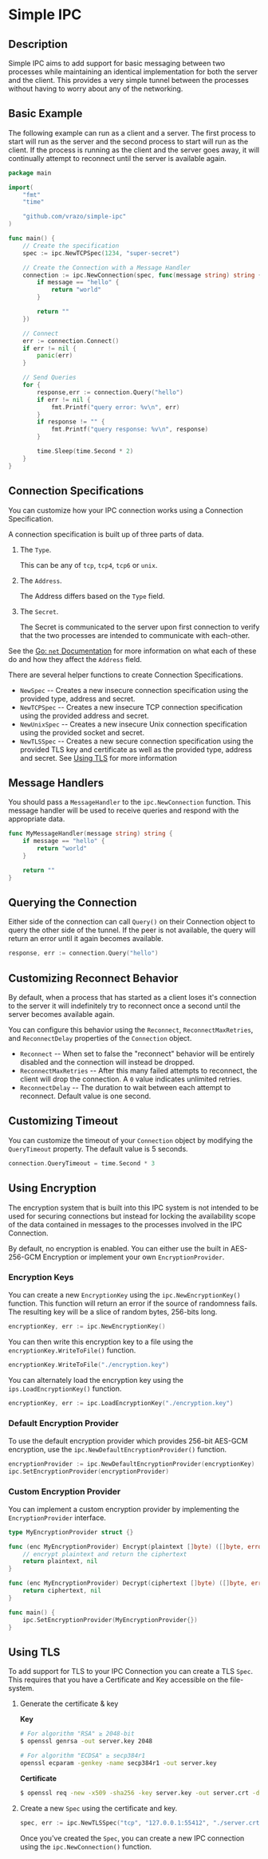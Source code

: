 # Simple IPC

## Description

Simple IPC aims to add support for basic messaging between two processes while maintaining an identical implementation for both the server and the client. This provides a very simple tunnel between the processes without having to worry about any of the networking.

## Basic Example

The following example can run as a client and a server. The first process to start will run as the server and the second process to start will run as the client.
If the process is running as the client and the server goes away, it will continually attempt to reconnect until the server is available again.

```go
package main

import(
    "fmt"
    "time"

    "github.com/vrazo/simple-ipc"
)

func main() {
    // Create the specification
    spec := ipc.NewTCPSpec(1234, "super-secret")

    // Create the Connection with a Message Handler
    connection := ipc.NewConnection(spec, func(message string) string {
        if message == "hello" {
            return "world"
        }

        return ""
    })

    // Connect
    err := connection.Connect()
    if err != nil {
        panic(err)
    }

    // Send Queries
    for {
        response,err := connection.Query("hello")
        if err != nil {
            fmt.Printf("query error: %v\n", err)
        }
        if response != "" { 
            fmt.Printf("query response: %v\n", response)
        }

        time.Sleep(time.Second * 2)
    }
}

```

## Connection Specifications

You can customize how your IPC connection works using a Connection Specification.

A connection specification is built up of three parts of data.

   1. The `Type`.

       This can be any of `tcp`, `tcp4`, `tcp6` or `unix`.

   2. The `Address`.

       The Address differs based on the `Type` field. 

   3. The `Secret`.

       The Secret is communicated to the server upon first connection to verify that the two processes are intended to communicate with each-other.

See the [Go: `net` Documentation](https://golang.org/pkg/net/) for more information on what each of these do and how they affect the `Address` field.

There are several helper functions to create Connection Specifications.

   - `NewSpec` -- Creates a new insecure connection specification using the provided type, address and secret.
   - `NewTCPSpec` -- Creates a new insecure TCP connection specification using the provided address and secret.
   - `NewUnixSpec` -- Creates a new insecure Unix connection specification using the provided socket and secret.
   - `NewTLSSpec` -- Creates a new secure connection specification using the provided TLS key and certificate as well as the provided type, address and secret. See [Using TLS](#using-tls) for more information

## Message Handlers

You should pass a `MessageHandler` to the `ipc.NewConnection` function. This message handler will be used to receive queries and respond with the appropriate data.

```go
func MyMessageHandler(message string) string {
    if message == "hello" {
        return "world"
    }

    return ""
}
```

## Querying the Connection

Either side of the connection can call `Query()` on their Connection object to query the other side of the tunnel. If the peer is not available, the query will return an error until it again becomes available.

```go
response, err := connection.Query("hello")
```

## Customizing Reconnect Behavior

By default, when a process that has started as a client loses it's connection to the server it will indefinitely try to reconnect once a second until the server becomes available again.

You can configure this behavior using the `Reconnect`, `ReconnectMaxRetries`, and `ReconnectDelay` properties of the `Connection` object.

   - `Reconnect` -- When set to false the "reconnect" behavior will be entirely disabled and the connection will instead be dropped.
   - `ReconnectMaxRetries` -- After this many failed attempts to reconnect, the client will drop the connection. A `0` value indicates unlimited retries.
   - `ReconnectDelay` -- The duration to wait between each attempt to reconnect. Default value is one second.

## Customizing Timeout

You can customize the timeout of your `Connection` object by modifying the `QueryTimeout` property. The default value is 5 seconds.

```go
connection.QueryTimeout = time.Second * 3
```

## Using Encryption

The encryption system that is built into this IPC system is not intended to be used for securing connections but instead for locking the availability scope of the data contained in messages to the processes involved in the IPC Connection.

By default, no encryption is enabled. You can either use the built in AES-256-GCM Encryption or implement your own `EncryptionProvider`.

### Encryption Keys

You can create a new `EncryptionKey` using the `ipc.NewEncryptionKey()` function. This function will return an error if the source of randomness fails. The resulting key will be a slice of random bytes, 256-bits long.

```go
encryptionKey, err := ipc.NewEncryptionKey()
```

You can then write this encryption key to a file using the `encryptionKey.WriteToFile()` function.

```go
encryptionKey.WriteToFile("./encryption.key")
```

You can alternately load the encryption key using the `ips.LoadEncryptionKey()` function.

```go
encryptionKey, err := ipc.LoadEncryptionKey("./encryption.key")
```

### Default Encryption Provider

To use the default encryption provider which provides 256-bit AES-GCM encryption, use the `ipc.NewDefaultEncryptionProvider()` function.

```go
encryptionProvider := ipc.NewDefaultEncryptionProvider(encryptionKey)
ipc.SetEncryptionProvider(encryptionProvider)
```

### Custom Encryption Provider

You can implement a custom encryption provider by implementing the `EncryptionProvider` interface.

```go
type MyEncryptionProvider struct {}

func (enc MyEncryptionProvider) Encrypt(plaintext []byte) ([]byte, error) {
    // encrypt plaintext and return the ciphertext
    return plaintext, nil
}

func (enc MyEncryptionProvider) Decrypt(ciphertext []byte) ([]byte, error) {
    return ciphertext, nil
}

func main() {
    ipc.SetEncryptionProvider(MyEncryptionProvider{})
}
```

## Using TLS

To add support for TLS to your IPC Connection you can create a TLS `Spec`. This requires that you have a Certificate and Key accessible on the file-system.

1. Generate the certificate & key

   **Key**

   ```sh
   # For algorithm "RSA" ≥ 2048-bit
   $ openssl genrsa -out server.key 2048

   # For algorithm "ECDSA" ≥ secp384r1
   openssl ecparam -genkey -name secp384r1 -out server.key
   ```

   **Certificate**

   ```sh
   $ openssl req -new -x509 -sha256 -key server.key -out server.crt -days 3650
   ```

2. Create a new `Spec` using the certificate and key.

   ```go
   spec, err := ipc.NewTLSSpec("tcp", "127.0.0.1:55412", "./server.crt", "./server.key", "some_secret")
   ```

   Once you've created the `Spec`, you can create a new IPC connection using the `ipc.NewConnection()` function.

